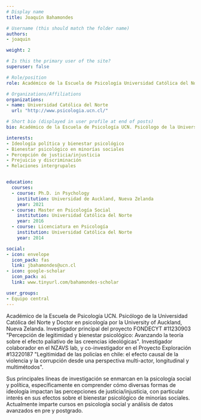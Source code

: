 ```yaml
---
# Display name
title: Joaquín Bahamondes

# Username (this should match the folder name)
authors:
- joaquin

weight: 2 

# Is this the primary user of the site?
superuser: false

# Role/position
role: Académico de la Escuela de Psicología Universidad Católica del Norte.

# Organizations/Affiliations
organizations:
- name: Universidad Católica del Norte
  url: "http://www.psicologia.ucn.cl/"

# Short bio (displayed in user profile at end of posts)
bio: Académico de la Escuela de Psicología UCN. Psicólogo de la Universidad Católica del Norte y Doctor en psicología por la University of Auckland, Nueva Zelanda. Investigador principal del proyecto FONDECYT #11230903 "Percepción de legitimidad y bienestar psicológico: Avanzando la teoría sobre el efecto paliativo de las creencias ideológicas". Investigador colaborador en el NZAVS lab, y co-investigador en el Proyecto Exploración #13220187 "Legitimidad de las policías en chile: el efecto causal de la violencia y la corrupción desde una perspectiva multi-actor, longitudinal y multimétodos".

interests:
- Ideología política y bienestar psicológico
- Bienestar psicológico en minorías sociales
- Percepción de justicia/injusticia
- Prejuicio y discriminación
- Relaciones intergrupales


education:
  courses:
  - course: Ph.D. in Psychology
    institution: Universidad de Auckland, Nueva Zelanda
    year: 2021
  - course: Master en Psicología Social
    institution: Universidad Católica del Norte
    year: 2016
  - course: Licenciatura en Psicología
    institution: Universidad Católica del Norte
    year: 2014

social:
- icon: envelope
  icon_pack: fas
  link: jbahamondes@ucn.cl
- icon: google-scholar
  icon_pack: ai
  link: www.tinyurl.com/bahamondes-scholar

user_groups:
- Equipo central
---
```


Académico de la Escuela de Psicología UCN. Psicólogo de la Universidad Católica del Norte y Doctor en psicología por la University of Auckland, Nueva Zelanda. Investigador principal del proyecto FONDECYT #11230903 "Percepción de legitimidad y bienestar psicológico: Avanzando la teoría sobre el efecto paliativo de las creencias ideológicas". Investigador colaborador en el NZAVS lab, y co-investigador en el Proyecto Exploración #13220187 "Legitimidad de las policías en chile: el efecto causal de la violencia y la corrupción desde una perspectiva multi-actor, longitudinal y multimétodos".

Sus principales líneas de investigación se enmarcan en la psicología social y política, específicamente en comprender cómo diversas formas de ideología impactan las percepciones de justicia/injusticia, con particular interés en sus efectos sobre el bienestar psicológico de minorías sociales. Actualmente imparte cursos en psicología social y análisis de datos avanzados en pre y postgrado.
